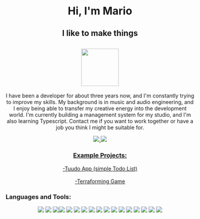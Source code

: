 

<h1 align="center" > Hi, I'm  Mario </h1>

<h2 align="center"> I like to make things</h2>
<h2 align="center"><img   src="https://upload.wikimedia.org/wikipedia/commons/2/20/Bash_Logo_black_and_white_icon_only.svg" width="100"> </h2>

<!--
**moseqmoseg/MarioQ** is a ✨ _special_ ✨ repository because its `README.md` (this file) appears on your GitHub profile.

Here are some ideas to get you started:

-->

<p align="center">I have been a developer for about three years now, and I'm constantly trying to improve my skills. My background is in music and audio engineering, and I enjoy being able to transfer my creative energy into the development world. I'm currently building a management system for my studio, and I'm also learning Typescript. Contact me if you want to work together or have a job you think I might be suitable for.</>

<p align="center"><a href="https://www.linkedin.com/in/mario-quezada-galan-b33129222/" target="_blank"/><img src="https://img.shields.io/badge/linkedin-%230077B5.svg?style=for-the-badge&logo=linkedin&logoColor=white"/> <a href= "mailto:mariojqg@gmail.com"><img src="https://img.shields.io/badge/Gmail-D14836?style=for-the-badge&logo=gmail&logoColor=white"/></P>

<h3 align="center">Example Projects:</h3>
<p align="center">
<a href="https://somethingtudoo.netlify.app/" title="Tuudo App">-Tuudo App (simple Todo List)</a>
  <br></br>
<a href="https://terraforminggame.netlify.app/" title="Terraforming Game">-Terraforming Game</a> 
</p>


### Languages and Tools:

<p align="center"> <img src="https://img.shields.io/badge/JavaScript-F7DF1E?style=for-the-badge&logo=javascript&logoColor=black"/> <img src="https://img.shields.io/badge/React-20232A?style=for-the-badge&logo=react&logoColor=61DAFB"/>  <img src="https://img.shields.io/badge/Next-black?style=for-the-badge&logo=next.js&logoColor=white"/><img src="https://img.shields.io/badge/Node.js-43853D?style=for-the-badge&logo=node.js&logoColor=white"/> <img src="https://img.shields.io/badge/firebase-%23039BE5.svg?style=for-the-badge&logo=firebase"/> <img src="https://img.shields.io/badge/Express.js-404D59?style=for-the-badge"/> <img src="https://img.shields.io/badge/Tailwind_CSS-38B2AC?style=for-the-badge&logo=tailwind-css&logoColor=white"/> <img src="https://img.shields.io/badge/Bootstrap-563D7C?style=for-the-badge&logo=bootstrap&logoColor=white"/> <img src="https://img.shields.io/badge/Material--UI-0081CB?style=for-the-badge&logo=material-ui&logoColor=white"/> <img src="https://img.shields.io/badge/Redux-593D88?style=for-the-badge&logo=redux&logoColor=white"/> <img src="https://img.shields.io/badge/MongoDB-4EA94B?style=for-the-badge&logo=mongodb&logoColor=white"/> <img src="https://img.shields.io/badge/Netlify-00C7B7?style=for-the-badge&logo=netlify&logoColor=white"/> <img src="https://img.shields.io/badge/Google_Cloud-4285F4?style=for-the-badge&logo=google-cloud&logoColor=white"/> <img src="https://img.shields.io/badge/HTML5-E34F26?style=for-the-badge&logo=html5&logoColor=white"/>  <img src="https://img.shields.io/badge/CSS3-1572B6?style=for-the-badge&logo=css3&logoColor=white"/> <img src="https://img.shields.io/badge/Sass-CC6699?style=for-the-badge&logo=sass&logoColor=white"/> <img src="https://img.shields.io/badge/Canva-%2300C4CC.svg?&style=for-the-badge&logo=Canva&logoColor=white"/> </p>
